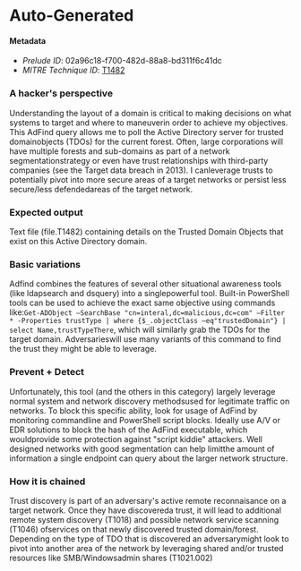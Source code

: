 
# Auto-Generated

#### Metadata

- *Prelude ID*: 02a96c18-f700-482d-88a8-bd311f6c41dc
- *MITRE Technique ID*: [T1482](https://attack.mitre.org/techniques/T1482/)

### A hacker's perspective

Understanding the layout of a domain is critical to making decisions on what systems to target and where to maneuverin order to achieve my objectives. This AdFind query allows me to poll the Active Directory server for trusted domainobjects (TDOs) for the current forest. Often, large corporations will have multiple forests and sub-domains as part of a network segmentationstrategy or even have trust relationships with third-party companies (see the Target data breach in 2013). I canleverage trusts to potentially pivot into more secure areas of a target networks or persist less secure/less defendedareas of the target network.

### Expected output

Text file (file.T1482) containing details on the Trusted Domain Objects that exist on this Active Directory domain.

### Basic variations

Adfind combines the features of several other situational awareness tools (like ldapsearch and dsquery) into a singlepowerful tool. Built-in PowerShell tools can be used to achieve the exact same objective using commands like:`Get-ADObject –SearchBase "cn=interal,dc=malicious,dc=com" –Filter * -Properties trustType | where {$_.objectClass –eq"trustedDomain"} | select Name,trustTypeThere`, which will similarly grab the TDOs for the target domain. Adversarieswill use many variants of this command to find the trust they might be able to leverage.

### Prevent + Detect

Unfortunately, this tool (and the others in this category) largely leverage normal system and network discovery methodsused for legitimate traffic on networks. To block this specific ability, look for usage of AdFind by monitoring commandline and PowerShell script blocks. Ideally use A/V or EDR solutions to block the hash of the AdFind executable, which wouldprovide some protection against "script kiddie" attackers. Well designed networks with good segmentation can help limitthe amount of information a single endpoint can query about the larger network structure.

### How it is chained

Trust discovery is part of an adversary's active remote reconnaisance on a target network. Once they have discovereda trust, it will lead to additional remote system discovery (T1018) and possible network service scanning (T1046) ofservices on that newly discovered trusted domain/forest. Depending on the type of TDO that is discovered an adversarymight look to pivot into another area of the network by leveraging shared and/or trusted resources like SMB/Windowsadmin shares (T1021.002)
